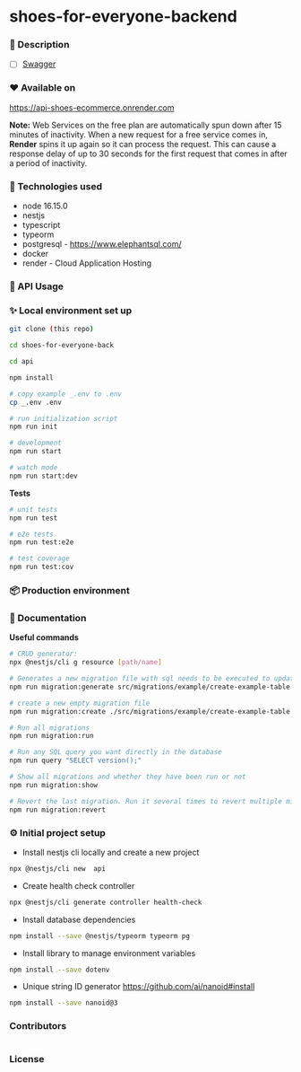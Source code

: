 # shoes-for-everyone-backend

### 📖 Description

  + [ ] [Swagger](https://TODO)

### ❤️ Available on

https://api-shoes-ecommerce.onrender.com

**Note:** Web Services on the free plan are automatically spun down after 15 minutes of inactivity. When a new request for a free service comes in, **Render** spins it up again so it can process the request. This can cause a response delay of up to 30 seconds for the first request that comes in after a period of inactivity.

### 🔧 Technologies used
- node 16.15.0
- nestjs
- typescript
- typeorm
- postgresql - https://www.elephantsql.com/
- docker
- render - Cloud Application Hosting

### 🏁 API Usage

### ✨ Local environment set up

```bash
git clone (this repo)

cd shoes-for-everyone-back

cd api

npm install

# copy example _.env to .env
cp _.env .env

# run initialization script
npm run init

# development
npm run start

# watch mode
npm run start:dev
```
**Tests**
```bash
# unit tests
npm run test

# e2e tests
npm run test:e2e

# test coverage
npm run test:cov
```

### 📦 Production environment

### 📝 Documentation

**Useful commands**

```bash
# CRUD generator:
npx @nestjs/cli g resource [path/name]

# Generates a new migration file with sql needs to be executed to update schema
npm run migration:generate src/migrations/example/create-example-table

# create a new empty migration file
npm run migration:create ./src/migrations/example/create-example-table

# Run all migrations
npm run migration:run

# Run any SQL query you want directly in the database
npm run query "SELECT version();"

# Show all migrations and whether they have been run or not
npm run migration:show

# Revert the last migration. Run it several times to revert multiple migrations
npm run migration:revert
```

### ⚙️ Initial project setup
- Install nestjs cli locally and create a new project

```bash
npx @nestjs/cli new  api
```

- Create health check controller

```bash
npx @nestjs/cli generate controller health-check
```

- Install database dependencies

```bash
npm install --save @nestjs/typeorm typeorm pg
```
- Install library to manage environment variables

```bash
npm install --save dotenv
```

- Unique string ID generator
https://github.com/ai/nanoid#install
```bash
npm install --save nanoid@3
```

### Contributors
<a href="https://github.com/CarlosEduardoBotero/shoes-for-everyone-back/graphs/contributors"><img src=""/></a>


### License
